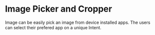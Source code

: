 # Image Picker and Cropper
Image can be easily pick an image from device installed apps. The users can select their prefered app on a unique Intent.

